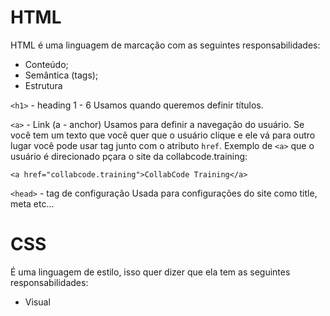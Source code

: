 # HTML

HTML é uma linguagem de marcação com as seguintes responsabilidades:

- Conteúdo;
- Semântica (tags);
- Estrutura

`<h1>` - heading 1 - 6
Usamos quando queremos definir títulos.

`<a>` - Link (a - anchor)
Usamos para definir a navegação do usuário.
Se você tem um texto que você quer que o usuário clique
e ele vá para outro lugar você pode usar tag junto com
o atributo `href`. Exemplo de `<a>` que o usuário é direcionado pçara o site
da collabcode.training:

```
<a href="collabcode.training">CollabCode Training</a>

```

`<head>` - tag de configuração
Usada para configurações do site como title, meta etc... 

# CSS

É uma linguagem de estilo, isso quer dizer que ela tem as seguintes responsabilidades:

- Visual


